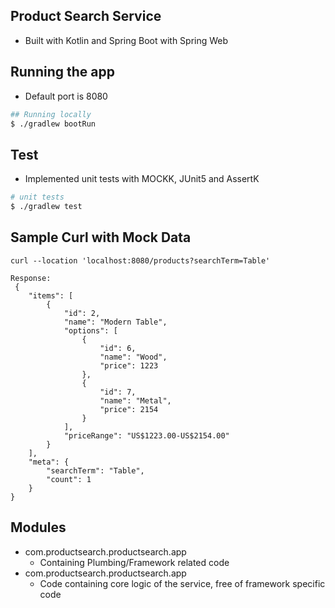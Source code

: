 ## Product Search Service
- Built with Kotlin and Spring Boot with Spring Web

## Running the app
- Default port is 8080

```bash
## Running locally
$ ./gradlew bootRun
```

## Test
- Implemented unit tests with MOCKK, JUnit5 and AssertK

```bash
# unit tests
$ ./gradlew test

```


## Sample Curl with Mock Data

```
curl --location 'localhost:8080/products?searchTerm=Table'

Response:
 {
    "items": [
        {
            "id": 2,
            "name": "Modern Table",
            "options": [
                {
                    "id": 6,
                    "name": "Wood",
                    "price": 1223
                },
                {
                    "id": 7,
                    "name": "Metal",
                    "price": 2154
                }
            ],
            "priceRange": "US$1223.00-US$2154.00"
        }
    ],
    "meta": {
        "searchTerm": "Table",
        "count": 1
    }
}
```

## Modules
- com.productsearch.productsearch.app 
  - Containing Plumbing/Framework related code
- com.productsearch.productsearch.app 
  - Code containing core logic of the service, free of framework specific code
